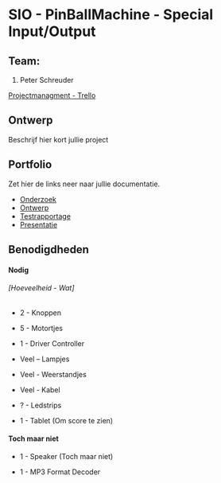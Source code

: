 ﻿# SIO - PinBallMachine - Special Input/Output

## Team:

1. Peter Schreuder

[Projectmanagment - Trello](https://trello.com/b/2Ilzt33Y/sio-pinball-machine)

## Ontwerp
Beschrijf hier kort jullie project

## Portfolio

Zet hier de links neer naar jullie documentatie.


* [Onderzoek]()
* [Ontwerp]()
* [Testrapportage]()
* [Presentatie]()

## Benodigdheden
#### Nodig
###### [Hoeveelheid - Wat]
* 2 - Knoppen

* 5 - Motortjes

* 1 - Driver Controller

* Veel – Lampjes

* Veel - Weerstandjes

* Veel - Kabel

* ? - Ledstrips

* 1 - Tablet (Om score te zien)


#### Toch maar niet
* 1 - Speaker (Toch maar niet)

* 1 - MP3 Format Decoder
